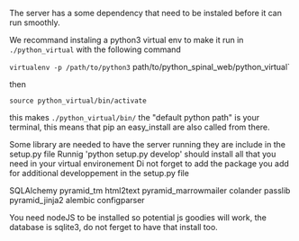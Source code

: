 The server has a some dependency that need to be instaled before it can run smoothly.

We recommand instaling a python3 virtual env to make it run in `./python_virtual` with the following command

```virtualenv -p /path/to/python3``` path/to/python_spinal_web/python_virtual`

then

```source python_virtual/bin/activate```

this makes `./python_virtual/bin/` the "default python path" is your terminal, this means that pip an easy_install are also called from there.

Some library are needed to have the server running they are include in the setup.py file
Runnig 'python setup.py develop' should install all that you need in your virtual environement
Di not forget to add the package you add for additional developpement in the setup.py file 


SQLAlchemy
pyramid_tm
html2text
pyramid_marrowmailer
colander
passlib
pyramid_jinja2
alembic
configparser



You need nodeJS to be installed so potential js goodies will work, the database is sqlite3, do not ferget to have that install too.
